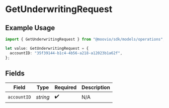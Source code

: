 # GetUnderwritingRequest

## Example Usage

```typescript
import { GetUnderwritingRequest } from "@moovio/sdk/models/operations";

let value: GetUnderwritingRequest = {
  accountID: "35f39144-b1c4-4b56-a218-a12023b1a62f",
};
```

## Fields

| Field              | Type               | Required           | Description        |
| ------------------ | ------------------ | ------------------ | ------------------ |
| `accountID`        | *string*           | :heavy_check_mark: | N/A                |